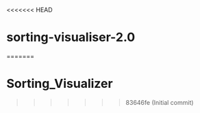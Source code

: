 <<<<<<< HEAD
# sorting-visualiser-2.0
=======
# Sorting_Visualizer
>>>>>>> 83646fe (Initial commit)
